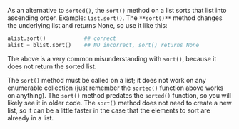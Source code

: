 As an alternative to `sorted()`, the `sort()` method on a list sorts that list into ascending order. Example: `list.sort()`. The `**sort()**` method changes the underlying list and returns None, so use it like this:
    
```python    
alist.sort()            ## correct
alist = blist.sort()    ## NO incorrect, sort() returns None
```

The above is a very common misunderstanding with `sort()`, because it does not return the sorted list. 

The `sort()` method must be called on a list; it does not work on any enumerable collection (just remember the `sorted()` function above works on anything). The `sort()` method predates the `sorted()` function, so you will likely see it in older code. The `sort()` method does not need to create a new list, so it can be a little faster in the case that the elements to sort are already in a list.
